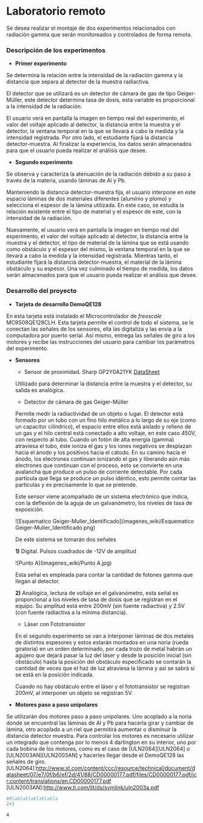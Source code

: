 
# Laboratorio remoto
Se desea realizar el montaje de dos experimentos relacionados con radiación gamma que serán monitoreados y controlados de forma remota.

### Descripción de los experimentos

- **Primer experimento**    
    
Se determina la relación entre la intensidad de la radiación gamma y la distancia que separa al detector de la muestra radiactiva. 

El detector que se utilizará es un detector de cámara de gas de tipo Geiger-Müller, este detector determina tasa de dosis, esta variable es proporcional a la intensidad de la radiación. 


El usuario verá en pantalla la imagen en tiempo real del experimento, el valor del voltaje aplicado al detector, la distancia entre la muestra y el detector, la ventana temporal en la que se llevará a cabo la medida y la intensidad registrada. Por otro lado, el estudiante fijará la distancia detector-muestra. Al finalizar la experiencia, los datos serán almacenados para que el usuario pueda realizar el análisis que desee.

- **Segundo experimento**

Se observa y caracteriza la atenuación de la radiación debido a su paso a través de la materia, usando láminas de Al y Pb. 

Manteniendo la distancia detector-muestra fija, el usuario interpone en este espacio láminas de dos materiales diferentes (aluminio y plomo) y selecciona el espesor de la lámina utilizada. En este caso, se estudia la relación existente entre el tipo de material y el espesor de este, con la intensidad de la radiación. 


Nuevamente, el usuario verá en pantalla la imagen en tiempo real del experimento, el valor del voltaje aplicado al detector, la distancia entre la muestra y el detector, el tipo de material de la lámina que se está usando como obstáculo y el espesor del mismo, la ventana temporal en la que se llevará a cabo la medida y la intensidad registrada. Mientras tanto, el estudiante fijará la distancia detector-muestra, el material de la lámina obstáculo y su espesor. Una vez culminado el tiempo de medida, los datos serán almacenados para que el usuario pueda realizar el análisis que desee.

### Desarrollo del proyecto
- **Tarjeta de desarrollo DemoQE128**

En esta tarjeta está instalado el Microcontrolador de *freescale* MC9S08QE128CLH. Esta tarjeta permite el control de todo el sistema, se le conectan las señales de los sensores, ella las digitaliza y las envia a la computadora por puerto serial. Así mismo, entrega las señales de giro a los motores y recibe las instrucciones del usuario para cambiar los parámetros del experimento.


- **Sensores**
    - Sensor de proximidad. Sharp GP2Y0A21YK [DataSheet][Sharp]
    
    Utilizado para determinar la distancia entre la muestra y el detector, su salida es analógica.
    
    - Detector de cámara de gas Geiger-Müller
    
    Permite medir la radiactividad de un objeto o lugar. El detector está formado por un tubo con un fino hilo metálico a lo largo de su eje (como un capacitor cilíndrico), el espacio entre ellos está aislado y relleno de un gas y el hilo central está conectado a alto voltaje, en este caso 450V, con respecto al tubo. Cuando un fotón de alta energía (gamma) atraviesa el tubo, éste ioniza el gas y los iones negativos se desplazan hacia el ánodo y los positivos hacia el cátodo. En su camino hacia el ánodo, los electrones continuan ionizando el gas y liberando aún más electrones que continuan con el proceso, esto se convierte en una avalancha que produce un pulso de corriente detectable. Por cada partícula que llega se produce un pulso idéntico, esto permite contar las partículas y es precisamente lo que se pretende. 
    
    Este sensor viene acompañado de un sistema electrónico que indica, con la deflexión de la aguja de un galvanómetro, los niveles de tasa de exposición. 
    
    ![Esquematico Geiger-Muller_Identificado](imagenes_wiki/Esquematico Geiger-Muller_Identificado.png)
    
    De este sistema se tomarán dos señales
    
    **1)** Digital. Pulsos cuadrados de -12V de amplitud 
    
    ![Punto A](imagenes_wiki/Punto A.jpg) 
    
    Esta señal es empleada para contar la cantidad de fotones gamma que llegan al detector.
    
    **2)** Analógica, lectura de voltaje en el galvanómetro, esta señal es proporcional a los niveles de tasa de dosis que se registran en el equipo. Su amplitud está entre 200mV (sin fuente radiactiva) y 2.5V (con fuente radiactiva a la mínima distancia).
    
    - Láser con Fototransistor
    
    En el segundo experimento se van a interponer láminas de dos metales de distintos espesores y estos estarán montados en una noria (rueda giratoria) en un orden determinado, por cada trozo de metal habrán un agujero que dejará pasar la luz del láser  y desde la posición inicial (sin obstáculo) hasta la posición del obstáculo especificado se contarán la cantidad de veces que el haz de luz atraviesa la lámina y así se sabrá si se está en la posición indicada.
    
    Cuando no hay obstáculo entre el láser y el fototransistor se registran 200mV, al interponer un objeto se registran 5V. 
    
[Sharp]:https://www.sparkfun.com/datasheets/Components/GP2Y0A21YK.pdf

- **Motores paso a paso unipolares**

Se utilizarán dos motores paso a paso unipolares. Uno acoplado a la noria donde se encuentral las láminas de Al y Pb para hacerla girar y cambiar de lámina, otro acoplado a un riel que permitirá aumentar o disminuir la distancia detector muestra. Para controlar los motores es necesario utilizar un integrado que contenga por lo menos 4 darlington en su interior, uno por cada bobina de los motores, como es el caso de [ULN2064][ULN2064] o [ULN2003AN][ULN2003AN] y hacerles llegar desde el DemoQE128 las señales de giro. 
[ULN2064]:http://www.st.com/content/ccc/resource/technical/document/datasheet/07/e7/0f/b6/ef/2d/41/88/CD00000177.pdf/files/CD00000177.pdf/jcr:content/translations/en.CD00000177.pdf
[ULN2003AN]:http://www.ti.com/lit/ds/symlink/uln2003a.pdf




```python
#Blablablablablabla
2+2
```




    4



